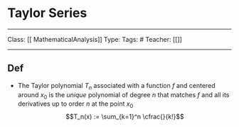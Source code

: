 # Taylor Series
___
Class: [[ MathematicalAnalysis]]
Type: 
Tags: # 
Teacher: [[]]
___

## Def 
- The Taylor polynomial $T_n$ associated with a function $f$ and centered around $x_0$ is the *unique* polynomial of degree $n$ that matches $f$ and all its derivatives up to order $n$ at the point $x_0$ $$T_n(x) := \sum_{k=1}^n \cfrac{}{k!}$$